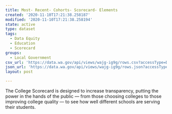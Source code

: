 ```yaml
---
title: Most- Recent- Cohorts- Scorecard- Elements
created: '2020-11-10T17:21:38.258187'
modified: '2020-11-10T17:21:38.258194'
state: active
type: dataset
tags:
  - Data Equity
  - Education
  - Scorecard
groups:
  - Local Government
csv_url: 'https://data.wa.gov/api/views/wajg-ig9g/rows.csv?accessType=DOWNLOAD'
json_url: 'https://data.wa.gov/api/views/wajg-ig9g/rows.json?accessType=DOWNLOAD'
layout: post

---
```

The College Scorecard is designed to increase transparency, putting the power in the hands of the public — from those choosing colleges to those improving college quality — to see how well different schools are serving their students.
